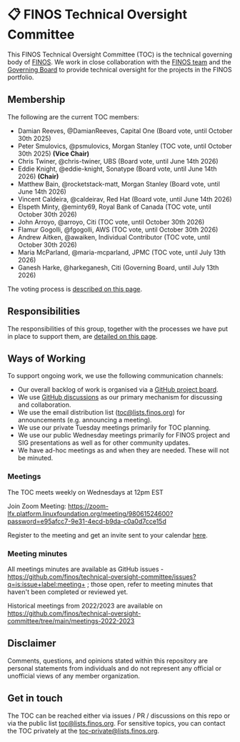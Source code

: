 # 📋  FINOS Technical Oversight Committee

This FINOS Technical Oversight Committee (TOC) is the technical governing body of [FINOS](https://www.finos.org/). We work in close collaboration with the [FINOS team](https://www.finos.org/team) and the [Governing Board](https://www.finos.org/governing-board) to provide technical oversight for the projects in the FINOS portfolio.

## Membership

The following are the current TOC members:

- Damian Reeves, @DamianReeves, Capital One (Board vote, until October 30th 2025)
- Peter Smulovics, @psmulovics, Morgan Stanley (TOC vote, until October 30th 2025) **(Vice Chair)**
- Chris Twiner, @chris-twiner, UBS (Board vote, until June 14th 2026)
- Eddie Knight, @eddie-knight, Sonatype (Board vote, until June 14th 2026) **(Chair)**
- Matthew Bain, @rocketstack-matt, Morgan Stanley (Board vote, until June 14th 2026)
- Vincent Caldeira, @caldeirav, Red Hat (Board vote, until June 14th 2026)
- Elspeth Minty, @eminty69, Royal Bank of Canada (TOC vote, until October 30th 2026)
- John Arroyo, @arroyo, Citi (TOC vote, until October 30th 2026)
- Flamur Gogolli, @fgogolli, AWS (TOC vote, until October 30th 2026)
- Andrew Aitken, @awaiken, Individual Contributor (TOC vote, until October 30th 2026)
- Maria McParland, @maria-mcparland, JPMC (TOC vote, until July 13th 2026)
- Ganesh Harke, @harkeganesh, Citi (Governing Board, until July 13th 2026)

The voting process is [described on this page](operations/elections/elections.md).

## Responsibilities

The responsibilities of this group, together with the processes we have put in place to support them, are [detailed on this page](operations.md).

## Ways of Working

To support ongoing work, we use the following communication channels:

 - Our overall backlog of work is organised via a [GitHub project board](https://github.com/orgs/finos/projects/39).
 - We use [GitHub discussions](https://github.com/finos/technical-oversight-committee/discussions) as our primary mechanism for discussing and collaboration.
 - We use the email distribution list (toc@lists.finos.org) for announcements (e.g. announcing a meeting).
 - We use our private Tuesday meetings primarily for TOC planning.
 - We use our public Wednesday meetings primarily for FINOS project and SIG presentations as well as for other community updates.
 - We have ad-hoc meetings as and when they are needed. These will not be minuted.

### Meetings
The TOC meets weekly on Wednesdays at 12pm EST

Join Zoom Meeting:
https://zoom-lfx.platform.linuxfoundation.org/meeting/98061524600?password=e95afcc7-9e31-4ecd-b9da-c0a0d7cce15d

Register to the meeting and get an invite sent to your calendar [here](https://zoom-lfx.platform.linuxfoundation.org/meeting/98061524600?password=e95afcc7-9e31-4ecd-b9da-c0a0d7cce15d&invite=true).

### Meeting minutes
All meetings minutes are available as GitHub issues - https://github.com/finos/technical-oversight-committee/issues?q=is:issue+label:meeting+ ; those open, refer to meeting minutes that haven't been completed or reviewed yet.

Historical meetings from 2022/2023 are available on https://github.com/finos/technical-oversight-committee/tree/main/meetings-2022-2023

## Disclaimer

Comments, questions, and opinions stated within this repository are personal statements from individuals and do not represent any official or unofficial views of any member organization.

## Get in touch

The TOC can be reached either via issues / PR / discussions on this repo or via the public list [toc@lists.finos.org](mailto:toc@lists.finos.org). For sensitive topics, you can contact the TOC privately at the [toc-private@lists.finos.org](mailto:toc-private@lists.finos.org).

